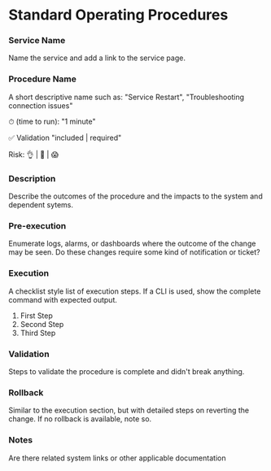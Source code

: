 # Standard Operating Procedures

### Service Name
Name the service and add a link to the service page.

### Procedure Name
A short descriptive name such as: "Service Restart", "Troubleshooting connection issues"

⏱ (time to run): "1 minute" 

✅ Validation "included | required"

Risk:  👌 | 🤷‍ | 😱 

### Description
Describe the outcomes of the procedure and the impacts to the system and dependent sytems.

### Pre-execution
Enumerate logs, alarms, or dashboards where the outcome of the change may be seen.
Do these changes require some kind of notification or ticket?

### Execution 
A checklist style list of execution steps.  If a CLI is used, show the complete command with expected output.

1. First Step
2. Second Step
3. Third Step

### Validation
Steps to validate the procedure is complete and didn't break anything.

### Rollback
Similar to the execution section, but with detailed steps on reverting the change.
If no rollback is available, note so.

### Notes
Are there related system links or other applicable documentation 
